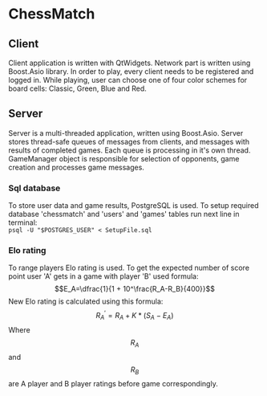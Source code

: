 # ChessMatch
## Client 
Client application is written with QtWidgets. Network part is written using Boost.Asio library. In order to play, every client needs to be registered and logged in. While playing, user can choose one of four color schemes for board cells: Classic, Green, Blue and Red.

## Server
Server is a multi-threaded application, written using Boost.Asio. Server stores thread-safe queues of messages from clients, and messages with results of completed games. Each queue is processing in it's own thread. GameManager object is responsible for selection of opponents, game creation and processes game messages.

### Sql database
To store user data and game results, PostgreSQL is used. To setup required database 'chessmatch' and 'users' and 'games' tables run next line in terminal:
<br />``` psql -U "$POSTGRES_USER" < SetupFile.sql ```<br />

### Elo rating
To range players Elo rating is used. To get the expected number of score point user 'A' gets in a game with player 'B' used formula: $$E_A=\dfrac{1}{1 + 10^\frac{R_A-R_B}{400}}$$ 
New Elo rating is calculated using this formula: $$R_A^\prime=R_A+K*(S_A-E_A)$$
Where $$R_A$$ and $$R_B$$ are A player and B player ratings before game correspondingly. 

